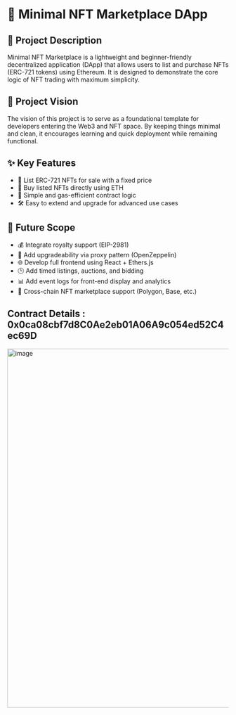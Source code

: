 # 🎨 Minimal NFT Marketplace DApp

## 📘 Project Description

Minimal NFT Marketplace is a lightweight and beginner-friendly decentralized application (DApp) that allows users to list and purchase NFTs (ERC-721 tokens) using Ethereum. It is designed to demonstrate the core logic of NFT trading with maximum simplicity.

## 🎯 Project Vision

The vision of this project is to serve as a foundational template for developers entering the Web3 and NFT space. By keeping things minimal and clean, it encourages learning and quick deployment while remaining functional.

## ✨ Key Features

- 🔐 List ERC-721 NFTs for sale with a fixed price
- 💸 Buy listed NFTs directly using ETH
- 🧼 Simple and gas-efficient contract logic
- 🛠️ Easy to extend and upgrade for advanced use cases

## 🔮 Future Scope

- 💰 Integrate royalty support (EIP-2981)
- 🔄 Add upgradeability via proxy pattern (OpenZeppelin)
- 🌐 Develop full frontend using React + Ethers.js
- 🕒 Add timed listings, auctions, and bidding
- 📊 Add event logs for front-end display and analytics
- 🔌 Cross-chain NFT marketplace support (Polygon, Base, etc.)

## Contract Details : 0x0ca08cbf7d8C0Ae2eb01A06A9c054ed52C4ec69D
<img width="1912" height="817" alt="image" src="https://github.com/user-attachments/assets/88cf29f0-610d-4cb7-a737-4a70f9c3816f" />
